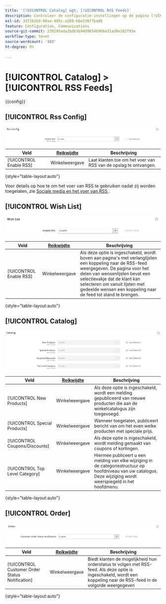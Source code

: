 ```yaml
---
title: '[!UICONTROL Catalog] &gt; [!UICONTROL RSS Feeds]'
description: Controleer de configuratie-instellingen op de pagina [!UICONTROL Catalog] &gt; [!UICONTROL RSS Feeds] van Commerce Admin.
exl-id: 3d71b1b9-08aa-495c-a269-b6e336f7ba06
feature: Configuration, Communications
source-git-commit: 239295ada2bdb3b94d9654b960a31ad8e102f93e
workflow-type: tm+mt
source-wordcount: '183'
ht-degree: 0%

---
```


# [!UICONTROL Catalog] > [!UICONTROL RSS Feeds]

{{config}}

## [!UICONTROL Rss Config]

![ Rss Config ](./assets/rss-feeds-rss-config.png)<!-- zoom -->

<!-- [Rss Config](https://docs.magento.com/user-guide/marketing/rss-feed.html) -->

| Veld | [ Reikwijdte ](../../getting-started/websites-stores-views.md#scope-settings) | Beschrijving |
|--- |--- |--- |
| [!UICONTROL Enable RSS] | Winkelweergave | Laat klanten toe om het voer van RSS van de opslag te ontvangen. |

{style="table-layout:auto"}

Voor details op hoe te om het voer van RSS te gebruiken nadat zij worden toegelaten, zie [ Sociale media en het voer van RSS ](../../merchandising-promotions/social-rss.md).

## [!UICONTROL Wish List]

![ Wenslijst ](./assets/rss-feeds-wishlist.png)<!-- zoom -->

<!-- [Wish List](https://docs.magento.com/user-guide/marketing/wishlists.html) -->

| Veld | [ Reikwijdte ](../../getting-started/websites-stores-views.md#scope-settings) | Beschrijving |
|--- |--- |--- |
| [!UICONTROL Enable RSS] | Winkelweergave | Als deze optie is ingeschakeld, wordt boven aan pagina&#39;s met verlanglijsten een koppeling naar de RSS-feed weergegeven. De pagina voor het delen van wensenlijsten bevat een selectievakje dat de klant kan selecteren om vanuit lijsten met gedeelde wensen een koppeling naar de feed tot stand te brengen. |

{style="table-layout:auto"}

## [!UICONTROL Catalog]

![ Catalogus ](./assets/rss-feeds-catalog.png)<!-- zoom -->

<!-- [Catalog](https://docs.magento.com/user-guide/catalog/catalog-menu.html) -->

| Veld | [ Reikwijdte ](../../getting-started/websites-stores-views.md#scope-settings) | Beschrijving |
|--- |--- |--- |
| [!UICONTROL New Products] | Winkelweergave | Als deze optie is ingeschakeld, wordt een melding gepubliceerd van nieuwe producten die aan de winkelcatalogus zijn toegevoegd. |
| [!UICONTROL Special Products] | Winkelweergave | Wanneer toegelaten, publiceert bericht van om het even welke producten met speciale prijs. |
| [!UICONTROL Coupons/Discounts] | Winkelweergave | Als deze optie is ingeschakeld, wordt melding gemaakt van coupons of kortingen. |
| [!UICONTROL Top Level Category] | Winkelweergave | Hiermee publiceert u een melding van elke wijziging in de categoriestructuur op hoofdniveau van uw catalogus. Deze wijziging wordt weerspiegeld in het hoofdmenu. |

{style="table-layout:auto"}

## [!UICONTROL Order]

![ Orde ](./assets/rss-feeds-order.png)<!-- zoom -->

<!-- [Order](https://docs.magento.com/user-guide/sales/order-status-notification.html) -->

| Veld | [ Reikwijdte ](../../getting-started/websites-stores-views.md#scope-settings) | Beschrijving |
|--- |--- |--- |
| [!UICONTROL Customer Order Status Notification] | Winkelweergave | Biedt klanten de mogelijkheid hun orderstatus te volgen met RSS-feed. Als deze optie is ingeschakeld, wordt een koppeling naar de RSS-feed in de volgorde weergegeven |

{style="table-layout:auto"}
